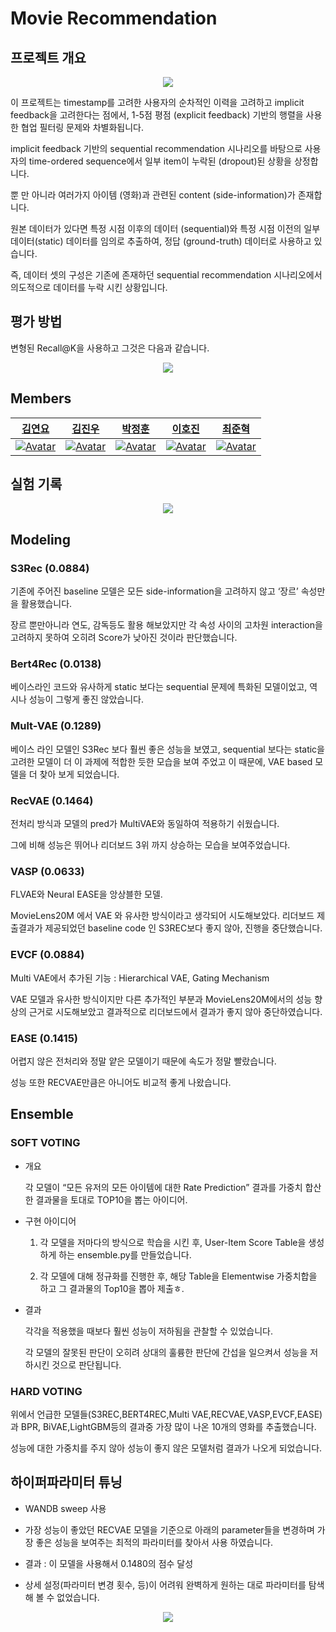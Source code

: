 # Movie Recommendation

## 프로젝트 개요

<p align="center"><img src="https://user-images.githubusercontent.com/66674140/173006936-cf3a0078-e489-45c4-bbc1-a565d28dd078.PNG"></p>


이 프로젝트는 timestamp를 고려한 사용자의 순차적인 이력을 고려하고 implicit feedback을 고려한다는 점에서, 1-5점 평점 (explicit feedback) 기반의 행렬을 사용한 협업 필터링 문제와 차별화됩니다. 

implicit feedback 기반의 sequential recommendation 시나리오를 바탕으로 사용자의 time-ordered sequence에서 일부 item이 누락된 (dropout)된 상황을 상정합니다. 

뿐 만 아니라 여러가지 아이템 (영화)과 관련된 content (side-information)가 존재합니다.

원본 데이터가 있다면 특정 시점 이후의 데이터 (sequential)와 특정 시점 이전의 일부 데이터(static) 데이터를 임의로 추출하여, 정답 (ground-truth) 데이터로 사용하고 있습니다. 

즉, 데이터 셋의 구성은 기존에 존재하던 sequential recommendation 시나리오에서 의도적으로 데이터를 누락 시킨 상황입니다.


## 평가 방법
변형된 Recall@K을 사용하고 그것은 다음과 같습니다.
<p align="center"><img src="https://user-images.githubusercontent.com/66674140/173007196-33557772-fb72-48fe-b923-babd14c3ed9f.PNG"></p>

## Members

|                                                  [김연요](https://github.com/arkdusdyk)                                                   |                                                                          [김진우](https://github.com/Jinu-uu)                                                                           |                                                 [박정훈](https://github.com/iksadNorth)                                                  |                                                                        [이호진](https://github.com/ili0820)                                                                         |                                                                         [최준혁](https://github.com/JHchoiii)                                                                         |
| :-------------------------------------------------------------------------------------------------------: | :-------------------------------------------------------------------------------------------------------------------------------------------------------: | :-----------------------------------------------------------------------------------------------------: | :---------------------------------------------------------------------------------------------------------------------------------------------------: | :----------------------------------------------------------------------------------------------------------------------------------------------------: |
| [![Avatar](https://avatars.githubusercontent.com/u/69205130?s=400&u=a14d779da6a9023a45e60e44072436d356a9461c&v=4)](https://github.com/arkdusdyk) | [![Avatar](https://avatars.githubusercontent.com/u/82719310?v=4)](https://github.com/Jinu-uu) | [![Avatar](https://avatars.githubusercontent.com/u/66674140?v=4)](https://github.com/iksadNorth) | [![Avatar](https://avatars.githubusercontent.com/u/65278309?v=4)](https://github.com/ili0820) | [![Avatar](https://avatars.githubusercontent.com/u/99862931?v=4)](https://github.com/JHchoiii) |


## 실험 기록
<p align="center"><img src="https://user-images.githubusercontent.com/66674140/173007753-582b1a82-b508-4eae-af64-7c00041b4211.PNG"></p>


## Modeling
### S3Rec (0.0884) 

기존에 주어진 baseline 모델은 모든 side-information을 고려하지 않고 ‘장르’ 속성만을 활용했습니다. 

장르 뿐만아니라 연도, 감독등도 활용 해보았지만 각 속성 사이의 고차원 interaction을 고려하지 못하여 오히려 Score가 낮아진 것이라 판단했습니다.

### Bert4Rec (0.0138)

베이스라인 코드와 유사하게 static 보다는 sequential 문제에 특화된 모델이었고, 역시나 성능이 그렇게 좋진 않았습니다.

### Mult-VAE (0.1289)

베이스 라인 모델인 S3Rec 보다 훨씬 좋은 성능을 보였고, sequential 보다는 static을 고려한 모델이 더 이 과제에 적합한 듯한 모습을 보여 주었고 이 때문에, VAE based 모델을 더 찾아 보게 되었습니다.

### RecVAE (0.1464)

전처리 방식과 모델의 pred가 MultiVAE와 동일하여 적용하기 쉬웠습니다. 

그에 비해 성능은 뛰어나 리더보드 3위 까지 상승하는 모습을 보여주었습니다.

### VASP (0.0633)

FLVAE와 Neural EASE을 앙상블한 모델. 

MovieLens20M 에서 VAE 와 유사한 방식이라고 생각되어 시도해보았다. 리더보드 제출결과가 제공되었던 baseline code 인 S3REC보다 좋지 않아, 진행을 중단했습니다.

### EVCF (0.0884)

Multi VAE에서 추가된 기능 : Hierarchical VAE, Gating Mechanism

VAE 모델과 유사한 방식이지만 다른 추가적인 부분과 MovieLens20M에서의 성능 향상의 근거로 시도해보았고 결과적으로 리더보드에서 결과가 좋지 않아 중단하였습니다.

### EASE (0.1415)

어렵지 않은 전처리와 정말 얕은 모델이기 때문에 속도가 정말 빨랐습니다. 

성능 또한 RECVAE만큼은 아니어도 비교적 좋게 나왔습니다.


## Ensemble
### SOFT VOTING

- 개요

    각 모델이 “모든 유저의 모든 아이템에 대한 Rate Prediction” 결과를 가중치 합산한 결과물을 토대로 TOP10을 뽑는 아이디어.

- 구현 아이디어

    1. 각 모델을 저마다의 방식으로 학습을 시킨 후, User-Item Score Table을 생성하게 하는 ensemble.py를 만들었습니다.

    2. 각 모델에 대해 정규화를 진행한 후, 해당 Table을 Elementwise 가중치합을 하고 그 결과물의 Top10을 뽑아 제출ㅎ.

- 결과

    각각을 적용했을 때보다 훨씬 성능이 저하됨을 관찰할 수 있었습니다. 

    각 모델의 잘못된 판단이 오히려 상대의 훌륭한 판단에 간섭을 일으켜서 성능을 저하시킨 것으로 판단됩니다.

### HARD VOTING

위에서 언급한 모델들(S3REC,BERT4REC,Multi VAE,RECVAE,VASP,EVCF,EASE)과
BPR, BiVAE,LightGBM등의 결과중 가장 많이 나온 10개의 영화를 추출했습니다. 

성능에 대한 가중치를 주지 않아 성능이 좋지 않은 모델처럼 결과가 나오게 되었습니다.


## 하이퍼파라미터 튜닝

- WANDB sweep 사용

- 가장 성능이 좋았던 RECVAE 모델을 기준으로 아래의 parameter들을 변경하며 가장 좋은 성능을 보여주는 최적의 파라미터를 찾아서 사용 하였습니다.

- 결과 : 이 모델을 사용해서 0.1480의 점수 달성

- 상세 설정(파라미터 변경 횟수, 등)이 어려워 완벽하게 원하는 대로 파라미터를 탐색해 볼 수 없었습니다.

<p align="center"><img src="https://user-images.githubusercontent.com/66674140/173012083-b12e7b2c-9db8-4464-a713-ffd3283bac5e.PNG"></p>
